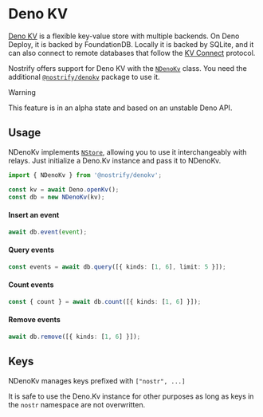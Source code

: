# Deno KV

[Deno KV](https://docs.deno.com/deploy/kv/manual/) is a flexible key-value store with multiple backends. On Deno Deploy, it is backed by FoundationDB. Locally it is backed by SQLite, and it can also connect to remote databases that follow the [KV Connect](https://github.com/denoland/denokv/blob/main/proto/kv-connect.md) protocol.

Nostrify offers support for Deno KV with the [`NDenoKv`](https://jsr.io/@nostrify/nostrify/doc/denokv/~/NDenoKv) class. You need the additional [`@nostrify/denokv`](https://jsr.io/@nostrify/denokv) package to use it.

> [!WARNING]
> This feature is in an alpha state and based on an unstable Deno API.

## Usage

NDenoKv implements [`NStore`](https://jsr.io/@nostrify/types/doc/~/NStore), allowing you to use it interchangeably with relays. Just initialize a Deno.Kv instance and pass it to NDenoKv.

```ts
import { NDenoKv } from '@nostrify/denokv';

const kv = await Deno.openKv();
const db = new NDenoKv(kv);
```

#### Insert an event

```ts
await db.event(event);
```

#### Query events

```ts
const events = await db.query([{ kinds: [1, 6], limit: 5 }]);
```

#### Count events

```ts
const { count } = await db.count([{ kinds: [1, 6] }]);
```

#### Remove events

```ts
await db.remove([{ kinds: [1, 6] }]);
```

## Keys

NDenoKv manages keys prefixed with `["nostr", ...]`

It is safe to use the Deno.Kv instance for other purposes as long as keys in the `nostr` namespace are not overwritten.
